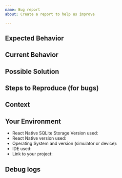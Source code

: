 ```yaml
---
name: Bug report
about: Create a report to help us improve

---
```


<!--- Provide a general summary of the issue in the Title above --> 

## Expected Behavior
<!--- If you're describing a bug, tell us what should happen -->
<!--- If you're suggesting a change/improvement, tell us how it should work -->

## Current Behavior
<!--- If describing a bug, tell us what happens instead of the expected behavior -->
<!--- If suggesting a change/improvement, explain the difference from current behavior -->

## Possible Solution
<!--- Not obligatory, but suggest a fix/reason for the bug, -->
<!--- or ideas how to implement the addition or change -->

## Steps to Reproduce (for bugs)
<!--- Provide a link to a live example, or - -->
<!--- Fork the jsfiddle to reproduce https://codepen.io/alphalpha/pen/oqKJgG -->
<!--- Important - if you are having issues with SQL, make sure you provide a runnable example else we may not be able to reproduce the problem -->

## Context
<!--- How has this issue affected you? What are you trying to accomplish? -->
<!--- Providing context helps us come up with a solution that is most useful in the real world -->

## Your Environment
<!--- Include as many relevant details about the environment you experienced the bug in -->
* React Native SQLite Storage Version used:
* React Native version used:
* Operating System and version (simulator or device):
* IDE used:
* Link to your project:

## Debug logs
<!-- Attach debug logs from your IDE -->
<!-- Console output from React Native Remote Debugger -->
